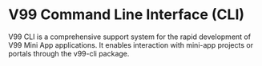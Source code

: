 # V99 Command Line Interface (CLI)

V99 CLI is a comprehensive support system for the rapid development of V99 Mini App applications. It enables interaction with mini-app projects or portals through the v99-cli package.


